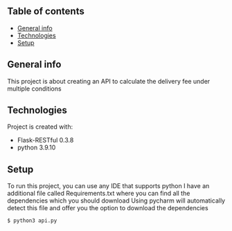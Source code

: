 ## Table of contents
* [General info](#general-info)
* [Technologies](#technologies)
* [Setup](#setup)

## General info
This project is about creating an API to calculate the delivery fee under multiple conditions
	
## Technologies
Project is created with:
* Flask-RESTful 0.3.8
* python 3.9.10


	
## Setup
To run this project, you can use any IDE that supports python 
I have an additional file called Requirements.txt where you can find all the dependencies which you should download
Using pycharm will automatically detect this file and offer you the option to download the dependencies

```
$ python3 api.py
```
